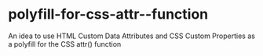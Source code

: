 # polyfill-for-css-attr--function
An idea to use HTML Custom Data Attributes and CSS Custom Properties as a polyfill for the CSS attr() function
